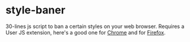 # style-baner
30-lines js script to ban a certain styles on your web browser.
Requires a User JS extension, here's a good one for [Chrome](https://chrome.google.com/webstore/detail/user-javascript-and-css/nbhcbdghjpllgmfilhnhkllmkecfmpld) and for [Firefox](https://addons.mozilla.org/fr/firefox/addon/custom-style-script).
